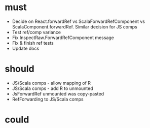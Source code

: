 must
====

* Decide on React.forwardRef vs ScalaForwardRefComponent vs ScalaComponent.forwardRef. Similar decision for JS comps
* Test ref/comp variance
* Fix InspectRaw.ForwardRefComponent message
* Fix & finish ref tests
* Update docs

should
======

* JS/Scala comps - allow mapping of R
* JS/Scala comps - add R to unmounted
* JsForwardRef unmounted was copy-pasted
* RefForwarding to JS/Scala comps

could
=====

